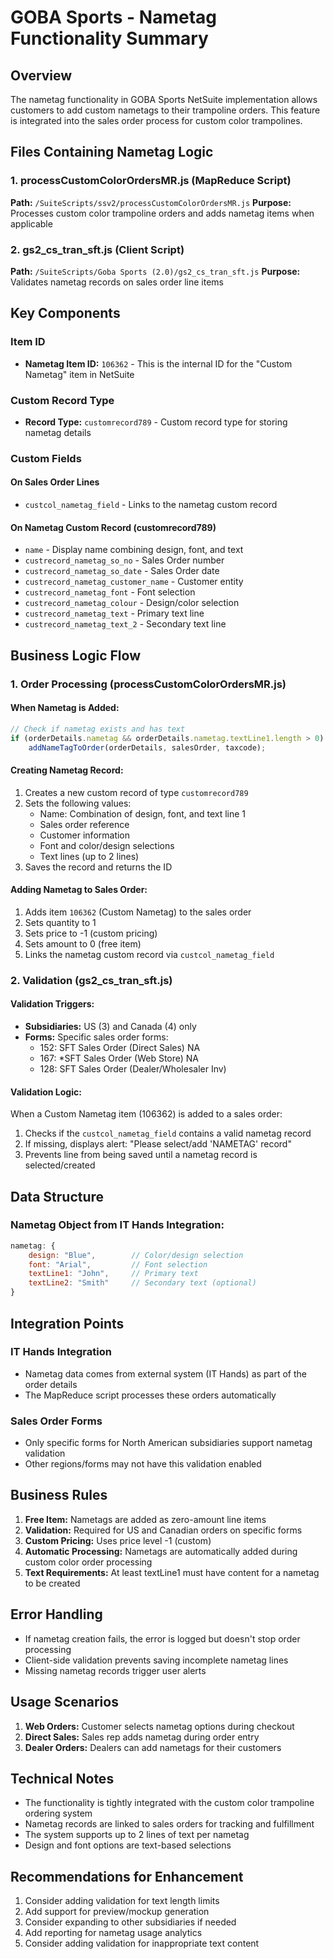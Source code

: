 # GOBA Sports - Nametag Functionality Summary

## Overview
The nametag functionality in GOBA Sports NetSuite implementation allows customers to add custom nametags to their trampoline orders. This feature is integrated into the sales order process for custom color trampolines.

## Files Containing Nametag Logic

### 1. **processCustomColorOrdersMR.js** (MapReduce Script)
**Path:** `/SuiteScripts/ssv2/processCustomColorOrdersMR.js`
**Purpose:** Processes custom color trampoline orders and adds nametag items when applicable

### 2. **gs2_cs_tran_sft.js** (Client Script)
**Path:** `/SuiteScripts/Goba Sports (2.0)/gs2_cs_tran_sft.js`
**Purpose:** Validates nametag records on sales order line items

## Key Components

### Item ID
- **Nametag Item ID:** `106362` - This is the internal ID for the "Custom Nametag" item in NetSuite

### Custom Record Type
- **Record Type:** `customrecord789` - Custom record type for storing nametag details

### Custom Fields

#### On Sales Order Lines
- `custcol_nametag_field` - Links to the nametag custom record

#### On Nametag Custom Record (customrecord789)
- `name` - Display name combining design, font, and text
- `custrecord_nametag_so_no` - Sales Order number
- `custrecord_nametag_so_date` - Sales Order date
- `custrecord_nametag_customer_name` - Customer entity
- `custrecord_nametag_font` - Font selection
- `custrecord_nametag_colour` - Design/color selection
- `custrecord_nametag_text` - Primary text line
- `custrecord_nametag_text_2` - Secondary text line

## Business Logic Flow

### 1. Order Processing (processCustomColorOrdersMR.js)

#### When Nametag is Added:
```javascript
// Check if nametag exists and has text
if (orderDetails.nametag && orderDetails.nametag.textLine1.length > 0)
    addNameTagToOrder(orderDetails, salesOrder, taxcode);
```

#### Creating Nametag Record:
1. Creates a new custom record of type `customrecord789`
2. Sets the following values:
   - Name: Combination of design, font, and text line 1
   - Sales order reference
   - Customer information
   - Font and color/design selections
   - Text lines (up to 2 lines)
3. Saves the record and returns the ID

#### Adding Nametag to Sales Order:
1. Adds item `106362` (Custom Nametag) to the sales order
2. Sets quantity to 1
3. Sets price to -1 (custom pricing)
4. Sets amount to 0 (free item)
5. Links the nametag custom record via `custcol_nametag_field`

### 2. Validation (gs2_cs_tran_sft.js)

#### Validation Triggers:
- **Subsidiaries:** US (3) and Canada (4) only
- **Forms:** Specific sales order forms:
  - 152: SFT Sales Order (Direct Sales) NA
  - 167: *SFT Sales Order (Web Store) NA
  - 128: SFT Sales Order (Dealer/Wholesaler Inv)

#### Validation Logic:
When a Custom Nametag item (106362) is added to a sales order:
1. Checks if the `custcol_nametag_field` contains a valid nametag record
2. If missing, displays alert: "Please select/add 'NAMETAG' record"
3. Prevents line from being saved until a nametag record is selected/created

## Data Structure

### Nametag Object from IT Hands Integration:
```javascript
nametag: {
    design: "Blue",        // Color/design selection
    font: "Arial",         // Font selection
    textLine1: "John",     // Primary text
    textLine2: "Smith"     // Secondary text (optional)
}
```

## Integration Points

### IT Hands Integration
- Nametag data comes from external system (IT Hands) as part of the order details
- The MapReduce script processes these orders automatically

### Sales Order Forms
- Only specific forms for North American subsidiaries support nametag validation
- Other regions/forms may not have this validation enabled

## Business Rules

1. **Free Item:** Nametags are added as zero-amount line items
2. **Validation:** Required for US and Canadian orders on specific forms
3. **Custom Pricing:** Uses price level -1 (custom)
4. **Automatic Processing:** Nametags are automatically added during custom color order processing
5. **Text Requirements:** At least textLine1 must have content for a nametag to be created

## Error Handling

- If nametag creation fails, the error is logged but doesn't stop order processing
- Client-side validation prevents saving incomplete nametag lines
- Missing nametag records trigger user alerts

## Usage Scenarios

1. **Web Orders:** Customer selects nametag options during checkout
2. **Direct Sales:** Sales rep adds nametag during order entry
3. **Dealer Orders:** Dealers can add nametags for their customers

## Technical Notes

- The functionality is tightly integrated with the custom color trampoline ordering system
- Nametag records are linked to sales orders for tracking and fulfillment
- The system supports up to 2 lines of text per nametag
- Design and font options are text-based selections

## Recommendations for Enhancement

1. Consider adding validation for text length limits
2. Add support for preview/mockup generation
3. Consider expanding to other subsidiaries if needed
4. Add reporting for nametag usage analytics
5. Consider adding validation for inappropriate text content